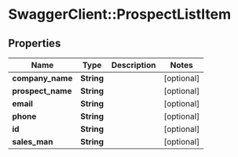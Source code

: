 # SwaggerClient::ProspectListItem

## Properties
Name | Type | Description | Notes
------------ | ------------- | ------------- | -------------
**company_name** | **String** |  | [optional] 
**prospect_name** | **String** |  | [optional] 
**email** | **String** |  | [optional] 
**phone** | **String** |  | [optional] 
**id** | **String** |  | [optional] 
**sales_man** | **String** |  | [optional] 


